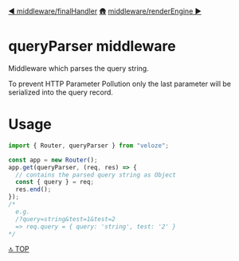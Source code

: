 [◀︎ middleware/finalHandler](../middleware/finalHandler.md)
[🛖](../index.md)
[middleware/renderEngine ▶](../middleware/renderEngine.md)

# queryParser middleware

Middleware which parses the query string.

To prevent HTTP Parameter Pollution only the last parameter will be serialized into the query record.

# Usage

```js
import { Router, queryParser } from "veloze";

const app = new Router();
app.get(queryParser, (req, res) => {
  // contains the parsed query string as Object
  const { query } = req;
  res.end();
});
/*
  e.g. 
  /?query=string&test=1&test=2 
  => req.query = { query: 'string', test: '2' }
*/
```

[🔝 TOP](#top)
